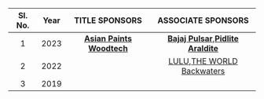 
| Sl. No.| Year|TITLE SPONSORS|ASSOCIATE SPONSORS
| :-------------: |:-------------:| :-----:| :-----:| 
1 | 2023 |   **[Asian Paints Woodtech](https://www.asianpaints.com/)**  | **[Bajaj Pulsar](https://www.bajajauto.com/bikes/pulsar)**,**[Pidlite Araldite](https://pidilite.com/)**
2 |    2022   |  | [LULU](https://www.lulugroupinternational.com/),[THE WORLD Backwaters](http://www.theworldbackwaters.in/)
3 |    2019   |  | 

